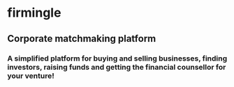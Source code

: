 # firmingle

## Corporate matchmaking platform
### A simplified platform for buying and selling businesses, finding investors, raising funds and getting the financial counsellor for your venture!
